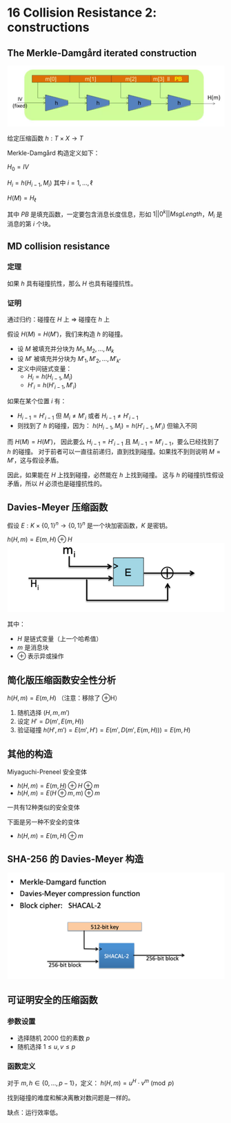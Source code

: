 # 16 Collision Resistance 2: constructions

## The Merkle-Damgård iterated construction

![alt text](image.png)

给定压缩函数 $h: T \times X \longrightarrow T$

Merkle-Damgård 构造定义如下：

$H_0 = IV$

$H_i = h(H_{i-1}, M_i)$ 其中 $i = 1,\dots,\ell$

$H(M) = H_\ell$

其中 $PB$ 是填充函数，一定要包含消息长度信息，形如 $1 || 0^k || Msg Length$，$M_i$ 是消息的第 $i$ 个块。

## MD collision resistance

### 定理

如果 $h$ 具有碰撞抗性，那么 $H$ 也具有碰撞抗性。

### 证明

通过归约：碰撞在 $H$ 上 $\Rightarrow$ 碰撞在 $h$ 上

假设 $H(M) = H(M')$，我们来构造 $h$ 的碰撞。

- 设 $M$ 被填充并分块为 $M_1, M_2, ..., M_k$
- 设 $M'$ 被填充并分块为 $M'_1, M'_2, ..., M'_{k'}$
- 定义中间链式变量：
  - $H_i = h(H_{i-1}, M_i)$
  - $H'_i = h(H'_{i-1}, M'_i)$

如果在某个位置 $i$ 有：

- $H_{i-1} = H'_{i-1}$ 但 $M_i \neq M'_i$ 或者 $H_{i-1} \neq H'_{i-1}$
- 则找到了 $h$ 的碰撞，因为：
  $h(H_{i-1}, M_i) = h(H'_{i-1}, M'_i)$ 但输入不同

而 $H(M) = H(M')$， 因此要么 $H_{i-1} = H'_{i-1}$ 且 $M_{i-1} = M'_{i-1}$，要么已经找到了 $h$ 的碰撞。 对于前者可以一直往前递归，直到找到碰撞。如果找不到则说明 $M = M'$，这与假设矛盾。

因此，如果能在 $H$ 上找到碰撞，必然能在 $h$ 上找到碰撞。
这与 $h$ 的碰撞抗性假设矛盾，所以 $H$ 必须也是碰撞抗性的。

## Davies-Meyer 压缩函数

假设 $E: K \times \{0,1\}^n \rightarrow \{0,1\}^n$ 是一个块加密函数，$K$ 是密钥。

$h(H, m) = E(m, H) \oplus H$
![alt text](image-1.png)

其中：

- $H$ 是链式变量（上一个哈希值）
- $m$ 是消息块
- $\oplus$ 表示异或操作

## 简化版压缩函数安全性分析

$h(H, m) = E(m, H)$ （注意：移除了 ⊕H）

1. 随机选择 $(H,m,m')$
2. 设定 $H'=D(m', E(m,H))$
3. 验证碰撞 $h(H',m') = E(m',H') = E(m',D(m',E(m,H))) = E(m,H)$

## 其他的构造

Miyaguchi-Preneel 安全变体

- $h(H, m) = E(m, H) \oplus H \oplus m$
- $h(H, m) = E(H \oplus m, m) \oplus m$

一共有12种类似的安全变体

下面是另一种不安全的变体
- $h(H, m) = E(m, H) \oplus m$

## SHA-256 的 Davies-Meyer 构造
![alt text](image-2.png)

## 可证明安全的压缩函数

### 参数设置
- 选择随机 2000 位的素数 $p$
- 随机选择 $1 \leq u, v \leq p$

### 函数定义
对于 $m,h \in \{0,...,p-1\}$，定义：
$h(H,m) = u^H \cdot v^m \pmod{p}$

找到碰撞的难度和解决离散对数问题是一样的。

缺点：运行效率低。
